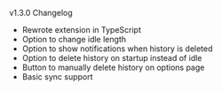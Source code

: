 v1.3.0 Changelog
 * Rewrote extension in TypeScript
 * Option to change idle length
 * Option to show notifications when history is deleted
 * Option to delete history on startup instead of idle
 * Button to manually delete history on options page
 * Basic sync support

